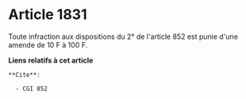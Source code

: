 # Article 1831

Toute infraction aux dispositions du 2° de l'article 852 est punie d'une amende de 10 F à 100 F.

**Liens relatifs à cet article**

	**Cite**:

	  - CGI 852
